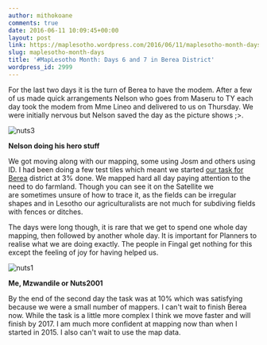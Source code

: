 ```yaml
---
author: mithokoane
comments: true
date: 2016-06-11 10:09:45+00:00
layout: post
link: https://maplesotho.wordpress.com/2016/06/11/maplesotho-month-days/
slug: maplesotho-month-days
title: '#MapLesotho Month: Days 6 and 7 in Berea District'
wordpress_id: 2999
---
```


For the last two days it is the turn of Berea to have the modem. After a few of us made quick arrangements Nelson who goes from Maseru to TY each day took the modem from Mme Lineo and delivered to us on Thursday. We were initially nervous but Nelson saved the day as the picture shows ;>.

![nuts3](https://maplesotho.files.wordpress.com/2016/06/nuts3.jpg)

**Nelson doing his hero stuff**

We got moving along with our mapping, some using Josm and others using ID. I had been doing a few test tiles which meant we started [our task for Berea](http://tasks.hotosm.org/project/1936) district at 3% done. We mapped hard all day paying attention to the need to do farmland. Though you can see it on the Satellite we are sometimes unsure of how to trace it, as the fields can be irregular shapes and in Lesotho our agriculturalists are not much for subdiving fields with fences or ditches.

The days were long though, it is rare that we get to spend one whole day mapping, then followed by another whole day. It is important for Planners to realise what we are doing exactly. The people in Fingal get nothing for this except the feeling of joy for having helped us.

![nuts1](https://maplesotho.files.wordpress.com/2016/06/nuts1.jpg) 

**Me, Mzwandile or Nuts2001**

By the end of the second day the task was at 10% which was satisfying because we were a small number of mappers. I can't wait to finish Berea now. While the task is a little more complex I think we move faster and will finish by 2017. I am much more confident at mapping now than when I started in 2015. I also can't wait to use the map data.




